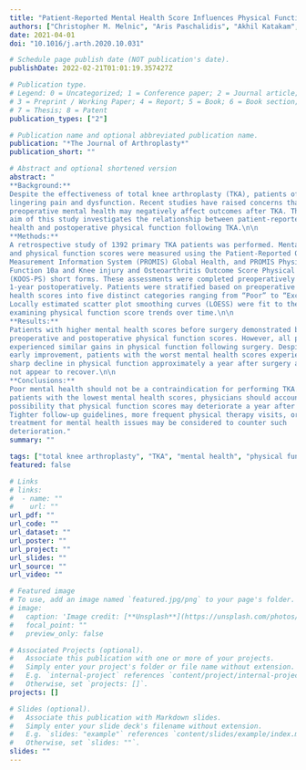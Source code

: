 ```yaml
---
title: "Patient-Reported Mental Health Score Influences Physical Function After Primary Total Knee Arthroplasty"
authors: ["Christopher M. Melnic", "Aris Paschalidis", "Akhil Katakam", "Hany S. Bedair", "Marilyn Heng", "Antonia F. Chen", "Todd M. O'Brien", "Rachel C. Sisodia"]
date: 2021-04-01
doi: "10.1016/j.arth.2020.10.031"

# Schedule page publish date (NOT publication's date).
publishDate: 2022-02-21T01:01:19.357427Z

# Publication type.
# Legend: 0 = Uncategorized; 1 = Conference paper; 2 = Journal article;
# 3 = Preprint / Working Paper; 4 = Report; 5 = Book; 6 = Book section;
# 7 = Thesis; 8 = Patent
publication_types: ["2"]

# Publication name and optional abbreviated publication name.
publication: "*The Journal of Arthroplasty*"
publication_short: ""

# Abstract and optional shortened version
abstract: "
**Background:**
Despite the effectiveness of total knee arthroplasty (TKA), patients often have
lingering pain and dysfunction. Recent studies have raised concerns that
preoperative mental health may negatively affect outcomes after TKA. The primary
aim of this study investigates the relationship between patient-reported mental
health and postoperative physical function following TKA.\n\n
**Methods:**
A retrospective study of 1392 primary TKA patients was performed. Mental health
and physical function scores were measured using the Patient-Reported Outcomes
Measurement Information System (PROMIS) Global Health, and PROMIS Physical
Function 10a and Knee injury and Osteoarthritis Outcome Score Physical Function
(KOOS-PS) short forms. These assessments were completed preoperatively and up to
1-year postoperatively. Patients were stratified based on preoperative mental
health scores into five distinct categories ranging from “Poor” to “Excellent.”
Locally estimated scatter plot smoothing curves (LOESS) were fit to the data
examining physical function score trends over time.\n\n
**Results:**
Patients with higher mental health scores before surgery demonstrated better
preoperative and postoperative physical function scores. However, all patients
experienced similar gains in physical function following surgery. Despite this
early improvement, patients with the worst mental health scores experienced a
sharp decline in physical function approximately a year after surgery and did
not appear to recover.\n\n
**Conclusions:**
Poor mental health should not be a contraindication for performing TKA. For
patients with the lowest mental health scores, physicians should account for the
possibility that physical function scores may deteriorate a year after surgery.
Tighter follow-up guidelines, more frequent physical therapy visits, or
treatment for mental health issues may be considered to counter such
deterioration."
summary: ""

tags: ["total knee arthroplasty", "TKA", "mental health", "physical function", "PROM", "PROMIS", "post-operative outcome"]
featured: false

# Links
# links:
#  - name: ""
#    url: ""
url_pdf: ""
url_code: ""
url_dataset: ""
url_poster: ""
url_project: ""
url_slides: ""
url_source: ""
url_video: ""

# Featured image
# To use, add an image named `featured.jpg/png` to your page's folder. 
# image:
#   caption: 'Image credit: [**Unsplash**](https://unsplash.com/photos/jdD8gXaTZsc)'
#   focal_point: ""
#   preview_only: false

# Associated Projects (optional).
#   Associate this publication with one or more of your projects.
#   Simply enter your project's folder or file name without extension.
#   E.g. `internal-project` references `content/project/internal-project/index.md`.
#   Otherwise, set `projects: []`.
projects: []

# Slides (optional).
#   Associate this publication with Markdown slides.
#   Simply enter your slide deck's filename without extension.
#   E.g. `slides: "example"` references `content/slides/example/index.md`.
#   Otherwise, set `slides: ""`.
slides: ""
---
```


